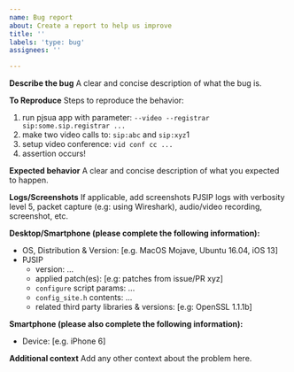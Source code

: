 ```yaml
---
name: Bug report
about: Create a report to help us improve
title: ''
labels: 'type: bug'
assignees: ''

---
```


**Describe the bug**
A clear and concise description of what the bug is.

**To Reproduce**
Steps to reproduce the behavior:

1. run pjsua app with parameter: `--video --registrar sip:some.sip.registrar ...`
1. make two video calls to: `sip:abc` and `sip:xyz`1
1. setup video conference: `vid conf cc ...`
1. assertion occurs!

**Expected behavior**
A clear and concise description of what you expected to happen.

**Logs/Screenshots**
If applicable, add screenshots PJSIP logs with verbosity level 5, packet capture (e.g: using Wireshark), audio/video recording, screenshot, etc.

**Desktop/Smartphone (please complete the following information):**

- OS, Distribution & Version: [e.g. MacOS Mojave, Ubuntu 16.04, iOS 13]
- PJSIP
  - version: ...
  - applied patch(es): [e.g: patches from issue/PR xyz]
  - `configure` script params: ...
  - `config_site.h` contents: ...
  - related third party libraries & versions: [e.g: OpenSSL 1.1.1b]

**Smartphone (please also complete the following information):**

- Device: [e.g. iPhone 6]

**Additional context**
Add any other context about the problem here.
